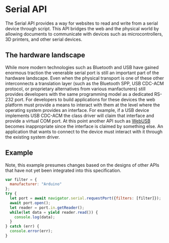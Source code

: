 # Serial API

The Serial API provides a way for websites to read and write from a serial device through script. This API bridges the web and the physical world by allowing documents to communicate with devices such as microcontrollers, 3D printers, and other serial devices.

## The hardware landscape

While more modern technologies such as Bluetooth and USB have gained enormous traction the venerable serial port is still an important part of the hardware landscape. Even when the physical transport is one of these other interconnects a translation layer (such as the Bluetooth SPP, USB CDC-ACM protocol, or proprietary alternatives from various manfacturers) still provides developers with the same programming model as a dedicated RS-232 port. For developers to build applications for these devices the web platform must provide a means to interact with them at the level where the operating system provides an interface. For example, if a USB device implements USB CDC-ACM the class driver will claim that interface and provide a virtual COM port. At this point another API such as [WebUSB](https://wicg.github.io/webusb/) becomes inappropriate since the interface is claimed by something else. An application that wants to connect to the device must interact with it through the existing system driver.

## Example

Note, this example presumes changes based on the designs of other APIs that have not yet been integrated into this specification.

```javascript
var filter = {
  manufacturer: "Arduino"
};
try {
  let port = await navigator.serial.requestPort({filters: [filter]});
  await port.open();
  let reader = port.in.getReader();
  while(let data = yield reader.read()) {
    console.log(data);
  }
} catch (err) {
  console.error(err);
}
```
